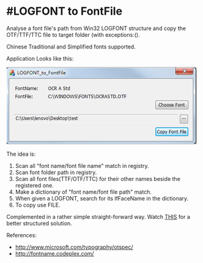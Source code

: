 #LOGFONT to FontFile
======

Analyse a font file's path from Win32 LOGFONT structure and copy the OTF/TTF/TTC file to target folder (with exceptions:().

Chinese Traditional and Simplified fonts supported.

Application Looks like this:

![](https://github.com/Conglang/LOGFONT_to_FontFile/blob/master/demo_pic.png)

The idea is:

1. Scan all "font name/font file name" match in registry.
2. Scan font folder path in registry. 
3. Scan all font files(TTF/OTF/TTC) for their other names beside the registered one.
4. Make a dictionary of "font name/font file path" match.
5. When given a LOGFONT, search for its lfFaceName in the dictionary.
6. To copy use FILE.

Complemented in a rather simple straight-forward way. Watch [THIS](http://fontname.codeplex.com/) for a better structured solution.

References:

+ http://www.microsoft.com/typography/otspec/
+ http://fontname.codeplex.com/